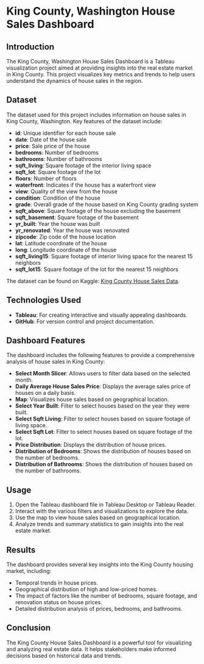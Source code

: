 # **King County, Washington House Sales Dashboard**

## **Introduction**

The King County, Washington House Sales Dashboard is a Tableau visualization project aimed at providing insights into the real estate market in King County. This project visualizes key metrics and trends to help users understand the dynamics of house sales in the region.

## **Dataset**

The dataset used for this project includes information on house sales in King County, Washington. Key features of the dataset include:
- **id**: Unique identifier for each house sale
- **date**: Date of the house sale
- **price**: Sale price of the house
- **bedrooms**: Number of bedrooms
- **bathrooms**: Number of bathrooms
- **sqft_living**: Square footage of the interior living space
- **sqft_lot**: Square footage of the lot
- **floors**: Number of floors
- **waterfront**: Indicates if the house has a waterfront view
- **view**: Quality of the view from the house
- **condition**: Condition of the house
- **grade**: Overall grade of the house based on King County grading system
- **sqft_above**: Square footage of the house excluding the basement
- **sqft_basement**: Square footage of the basement
- **yr_built**: Year the house was built
- **yr_renovated**: Year the house was renovated
- **zipcode**: Zip code of the house location
- **lat**: Latitude coordinate of the house
- **long**: Longitude coordinate of the house
- **sqft_living15**: Square footage of interior living space for the nearest 15 neighbors
- **sqft_lot15**: Square footage of the lot for the nearest 15 neighbors

The dataset can be found on Kaggle: [King County House Sales Data](https://www.kaggle.com/datasets/harlfoxem/housesalesprediction).

## **Technologies Used**

- **Tableau**: For creating interactive and visually appealing dashboards.
- **GitHub**: For version control and project documentation.

## **Dashboard Features**

The dashboard includes the following features to provide a comprehensive analysis of house sales in King County:
- **Select Month Slicer**: Allows users to filter data based on the selected month.
- **Daily Average House Sales Price**: Displays the average sales price of houses on a daily basis.
- **Map**: Visualizes house sales based on geographical location.
- **Select Year Built**: Filter to select houses based on the year they were built.
- **Select Sqft Living**: Filter to select houses based on square footage of living space.
- **Select Sqft Lot**: Filter to select houses based on square footage of the lot.
- **Price Distribution**: Displays the distribution of house prices.
- **Distribution of Bedrooms**: Shows the distribution of houses based on the number of bedrooms.
- **Distribution of Bathrooms**: Shows the distribution of houses based on the number of bathrooms.

## **Usage**

1. Open the Tableau dashboard file in Tableau Desktop or Tableau Reader.
2. Interact with the various filters and visualizations to explore the data.
3. Use the map to view house sales based on geographical location.
4. Analyze trends and summary statistics to gain insights into the real estate market.

## **Results**

The dashboard provides several key insights into the King County housing market, including:
- Temporal trends in house prices.
- Geographical distribution of high and low-priced homes.
- The impact of factors like the number of bedrooms, square footage, and renovation status on house prices.
- Detailed distribution analysis of prices, bedrooms, and bathrooms.

## **Conclusion**

The King County House Sales Dashboard is a powerful tool for visualizing and analyzing real estate data. It helps stakeholders make informed decisions based on historical data and trends.

